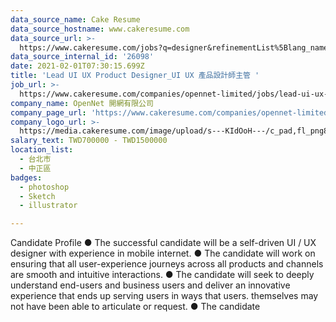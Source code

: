 ```yaml
---
data_source_name: Cake Resume
data_source_hostname: www.cakeresume.com
data_source_url: >-
  https://www.cakeresume.com/jobs?q=designer&refinementList%5Blang_name%5D%5B0%5D=English&refinementList%5Bsalary_type%5D=per_year
data_source_internal_id: '26098'
date: 2021-02-01T07:30:15.699Z
title: 'Lead UI UX Product Designer_UI UX 產品設計師主管 '
job_url: >-
  https://www.cakeresume.com/companies/opennet-limited/jobs/lead-ui-ux-product-designer_ui-ux-product-designer
company_name: OpenNet 開網有限公司
company_page_url: 'https://www.cakeresume.com/companies/opennet-limited'
company_logo_url: >-
  https://media.cakeresume.com/image/upload/s---KIdOoH---/c_pad,fl_png8,h_200,w_200/v1574663536/bzaybcelyff1kqaqhhmr.png
salary_text: TWD700000 - TWD1500000
location_list:
  - 台北市
  - 中正區
badges:
  - photoshop
  - Sketch
  - illustrator

---
```


Candidate Profile ● The successful candidate will be a self-driven UI / UX designer with experience in mobile internet. ● The candidate will work on ensuring that all user-experience journeys across all products and channels are smooth and intuitive interactions. ● The candidate will seek to deeply understand end-users and business users and deliver an innovative experience that ends up serving users in ways that users. themselves may not have been able to articulate or request. ● The candidate 